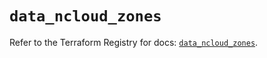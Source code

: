 # `data_ncloud_zones`

Refer to the Terraform Registry for docs: [`data_ncloud_zones`](https://registry.terraform.io/providers/navercloudplatform/ncloud/4.0.4/docs/data-sources/zones).
